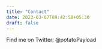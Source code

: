 ```yaml
---
title: "Contact"
date: 2023-03-07T09:42:58+05:30
draft: false
---
```

Find me on Twitter: @potatoPayload
